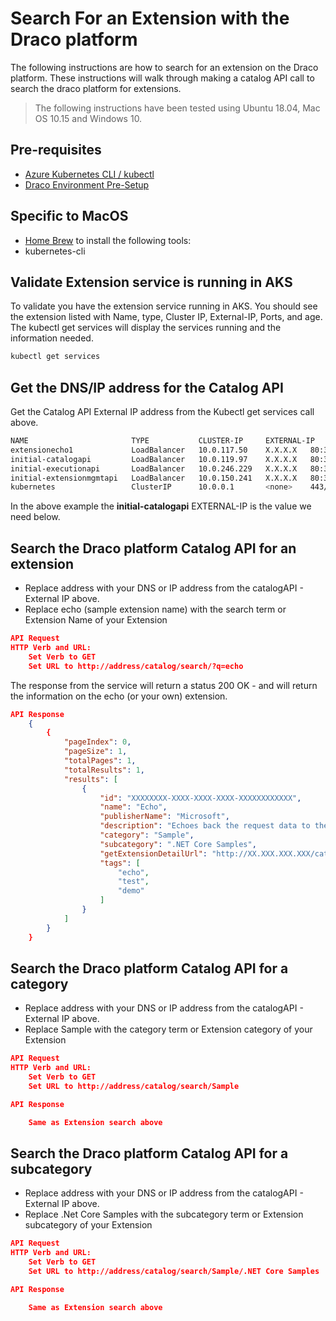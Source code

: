 # Search For an Extension with the Draco platform

The following instructions are how to search for an extension on the Draco platform.  These instructions will walk through making a catalog API call to search the draco platform for extensions.

> The following instructions have been tested using Ubuntu 18.04, Mac OS 10.15 and Windows 10.

## Pre-requisites

* [Azure Kubernetes CLI / kubectl](https://docs.microsoft.com/en-us/cli/azure/aks?view=azure-cli-latest#az-aks-install-cli)
* [Draco Environment Pre-Setup](https://github.com/microsoft/draco/blob/master/doc/setup/README.md)

## Specific to MacOS

* [Home Brew](https://brew.sh/) to install the following tools:
* kubernetes-cli

## Validate Extension service is running in AKS

To validate you have the extension service running in AKS.  You should see the extension listed with Name, type, Cluster IP, External-IP, Ports, and age. The kubectl get services will display the services running and the information needed.

```bash
kubectl get services
```

## Get the DNS/IP address for the Catalog API

Get the Catalog API External IP address from the Kubectl get services call above.

```bash
NAME                       TYPE           CLUSTER-IP     EXTERNAL-IP     PORT(S)                      AGE
extensionecho1             LoadBalancer   10.0.117.50    X.X.X.X   80:30424/TCP,443:30466/TCP   21h
initial-catalogapi         LoadBalancer   10.0.119.97    X.X.X.X   80:32542/TCP,443:32275/TCP   22h
initial-executionapi       LoadBalancer   10.0.246.229   X.X.X.X   80:30844/TCP,443:31053/TCP   22h
initial-extensionmgmtapi   LoadBalancer   10.0.150.241   X.X.X.X   80:32743/TCP,443:32610/TCP   22h
kubernetes                 ClusterIP      10.0.0.1       <none>    443/TCP                      22h
```

In the above example the **initial-catalogapi** EXTERNAL-IP is the value we need below.

## Search the Draco platform Catalog API for an extension

* Replace address with your DNS or IP address from the catalogAPI - External IP above.
* Replace echo (sample extension name) with the search term or Extension Name of your Extension

```json
API Request
HTTP Verb and URL:  
    Set Verb to GET
    Set URL to http://address/catalog/search/?q=echo

```

The response from the service will return a status 200 OK - and will return the information on the echo (or your own) extension.

```json
API Response
    {
        {
            "pageIndex": 0,
            "pageSize": 1,
            "totalPages": 1,
            "totalResults": 1,
            "results": [
                {
                    "id": "XXXXXXXX-XXXX-XXXX-XXXX-XXXXXXXXXXXX",
                    "name": "Echo",
                    "publisherName": "Microsoft",
                    "description": "Echoes back the request data to the caller.",
                    "category": "Sample",
                    "subcategory": ".NET Core Samples",
                    "getExtensionDetailUrl": "http://XX.XXX.XXX.XXX/catalog/extensions/XXXXXXXX-XXXX-XXXX-XXXX-XXXXXXXXXXXX?searchId=XXXXXXXX-XXXX-XXXX-XXXX-XXXXXXXXXXXX&actionId=XXXXXXXX-XXXX-XXXX-XXXX-XXXXXXXXXXXX",
                    "tags": [
                        "echo",
                        "test",
                        "demo"
                    ]
                }
            ]
        }
    }
```

## Search the Draco platform Catalog API for a category

* Replace address with your DNS or IP address from the catalogAPI - External IP above.
* Replace Sample with the category term or Extension category of your Extension

```json
API Request
HTTP Verb and URL:  
    Set Verb to GET
    Set URL to http://address/catalog/search/Sample

```
```json
API Response

    Same as Extension search above
```

## Search the Draco platform Catalog API for a subcategory

* Replace address with your DNS or IP address from the catalogAPI - External IP above.
* Replace .Net Core Samples with the subcategory term or Extension subcategory of your Extension

```json
API Request
HTTP Verb and URL:  
    Set Verb to GET
    Set URL to http://address/catalog/search/Sample/.NET Core Samples
```

```json
API Response

    Same as Extension search above
```
